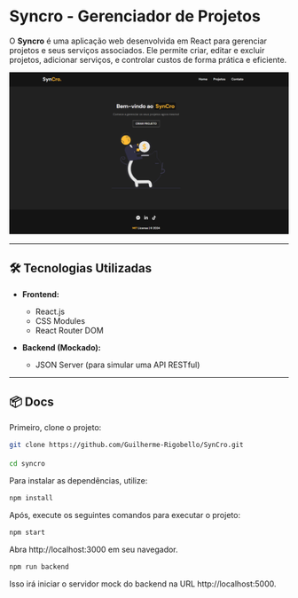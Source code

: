 # **Syncro - Gerenciador de Projetos**

O **Syncro** é uma aplicação web desenvolvida em React para gerenciar projetos e seus serviços associados. Ele permite criar, editar e excluir projetos, adicionar serviços, e controlar custos de forma prática e eficiente.

![Syncro Preview](./src/img/home.png)

---

## **🛠 Tecnologias Utilizadas**
- **Frontend:**
  - React.js
  - CSS Modules
  - React Router DOM

- **Backend (Mockado):**
  - JSON Server (para simular uma API RESTful)

---

## **📦 Docs**
Primeiro, clone o projeto:
```bash
git clone https://github.com/Guilherme-Rigobello/SynCro.git

cd syncro
```
Para instalar as dependências, utilize:
```bash
npm install
```

Após, execute os seguintes comandos para executar o projeto:
```bash
npm start
```
Abra http://localhost:3000 em seu navegador.

```bash
npm run backend
```
Isso irá iniciar o servidor mock do backend na URL http://localhost:5000.

